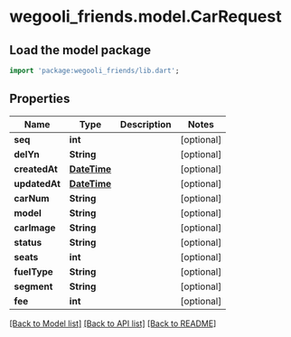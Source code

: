 # wegooli_friends.model.CarRequest

## Load the model package

```dart
import 'package:wegooli_friends/lib.dart';
```

## Properties

| Name          | Type                        | Description | Notes      |
| ------------- | --------------------------- | ----------- | ---------- |
| **seq**       | **int**                     |             | [optional] |
| **delYn**     | **String**                  |             | [optional] |
| **createdAt** | [**DateTime**](DateTime.md) |             | [optional] |
| **updatedAt** | [**DateTime**](DateTime.md) |             | [optional] |
| **carNum**    | **String**                  |             | [optional] |
| **model**     | **String**                  |             | [optional] |
| **carImage**  | **String**                  |             | [optional] |
| **status**    | **String**                  |             | [optional] |
| **seats**     | **int**                     |             | [optional] |
| **fuelType**  | **String**                  |             | [optional] |
| **segment**   | **String**                  |             | [optional] |
| **fee**       | **int**                     |             | [optional] |

[[Back to Model list]](../README.md#documentation-for-models)
[[Back to API list]](../README.md#documentation-for-api-endpoints)
[[Back to README]](../README.md)
